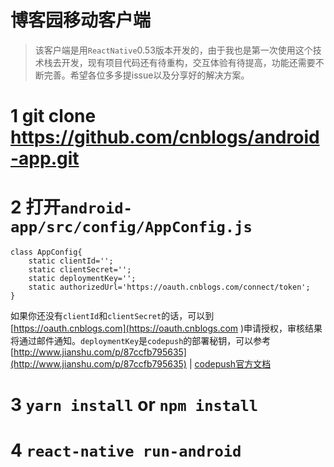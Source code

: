 # 博客园移动客户端
>该客户端是用`ReactNative`0.53版本开发的，由于我也是第一次使用这个技术栈去开发，现有项目代码还有待重构，交互体验有待提高，功能还需要不断完善。希望各位多多提issue以及分享好的解决方案。

# 1 git clone https://github.com/cnblogs/android-app.git

# 2 打开`android-app/src/config/AppConfig.js`

```
class AppConfig{
    static clientId='';
    static clientSecret='';
    static deploymentKey='';
    static authorizedUrl='https://oauth.cnblogs.com/connect/token';
}
```
如果你还没有`clientId`和`clientSecret`的话，可以到[https://oauth.cnblogs.com](https://oauth.cnblogs.com )申请授权，审核结果将通过邮件通知。`deploymentKey`是`codepush`的部署秘钥，可以参考[http://www.jianshu.com/p/87ccfb795635](http://www.jianshu.com/p/87ccfb795635) | [codepush官方文档](https://github.com/Microsoft/react-native-code-push#getting-started)

# 3 `yarn install` or `npm install`

# 4 `react-native run-android`



